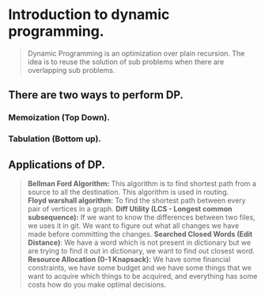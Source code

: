 # Introduction to dynamic programming.
> Dynamic Programming is an optimization over plain recursion. The idea is to reuse the solution of sub problems when there are overlapping sub problems.
## There are two ways to perform DP.
### Memoization (Top Down).
### Tabulation (Bottom up).
## Applications of DP.
> **Bellman Ford Algorithm:** This algorithm is to find shortest path from a source to all the destination. This algorithm is used in routing. <br>
> **Floyd warshall algorithm:** To find the shortest path between every pair of vertices in a graph.
> **Diff Utility (LCS - Longest common subsequence):** If we want to know the differences between two files, we uses it in git. We want to figure out what all changes we have made before committing the changes.
> **Searched Closed Words (Edit Distance)**: We have a word which is not present in dictionary but we are trying to find it out in dictionary, we want to find out closest word.
> **Resource Allocation (0-1 Knapsack):** We have some financial constraints, we have some budget and we have some things that we want to acquire which things to be acquired, and everything has some costs how do you make optimal decisions.